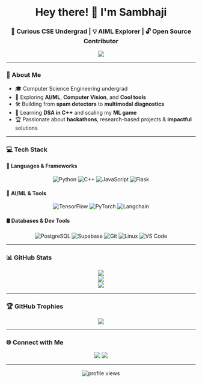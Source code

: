 <h1 align="center">Hey there! 👋 I'm Sambhaji</h1>
<h3 align="center">🚀 Curious CSE Undergrad | 💡 AIML Explorer | 🔓 Open Source Contributor</h3>

<p align="center">
  <img src="https://readme-typing-svg.herokuapp.com?font=Fira+Code&size=21&duration=3000&pause=1000&center=true&vCenter=true&width=440&lines=Always+learning+%26+building.;❤️Hackathons;AIML+%7C+CV+%7C+Backend+Ninja."/>
</p>

---

### 🧠 About Me

- 🎓 Computer Science Engineering undergrad
- 🤖 Exploring **AI/ML**, **Computer Vision**, and **Cool tools**
- 🛠️ Building from **spam detectors** to **multimodal diagnostics**
- 🌱 Learning **DSA in C++** and scaling my **ML game**
- 🏆 Passionate about **hackathons**, research-based projects & **impactful** solutions

---

### 💻 Tech Stack

#### 🚀 Languages & Frameworks
<div align="center">

![Python](https://img.shields.io/badge/Python-3776AB?style=for-the-badge&logo=python&logoColor=white)
![C++](https://img.shields.io/badge/C++-00599C?style=for-the-badge&logo=cplusplus&logoColor=white)
![JavaScript](https://img.shields.io/badge/JavaScript-F7DF1E?style=for-the-badge&logo=javascript&logoColor=black)
![Flask](https://img.shields.io/badge/Flask-000000?style=for-the-badge&logo=flask&logoColor=white)

</div>

#### 🧠 AI/ML & Tools
<div align="center">

![TensorFlow](https://img.shields.io/badge/TensorFlow-FF6F00?style=for-the-badge&logo=tensorflow&logoColor=white)
![PyTorch](https://img.shields.io/badge/PyTorch-EE4C2C?style=for-the-badge&logo=pytorch&logoColor=white)
![Langchain](https://img.shields.io/badge/Langchain-000000?style=for-the-badge)

</div>

#### 🛢️ Databases & Dev Tools
<div align="center">

![PostgreSQL](https://img.shields.io/badge/PostgreSQL-336791?style=for-the-badge&logo=postgresql&logoColor=white)
![Supabase](https://img.shields.io/badge/Supabase-3ECF8E?style=for-the-badge&logo=supabase&logoColor=white)
![Git](https://img.shields.io/badge/Git-F05032?style=for-the-badge&logo=git&logoColor=white)
![Linux](https://img.shields.io/badge/Linux-FCC624?style=for-the-badge&logo=linux&logoColor=black)
![VS Code](https://img.shields.io/badge/VS%20Code-007ACC?style=for-the-badge&logo=visual-studio-code&logoColor=white)

</div>

---

### 📊 GitHub Stats

<div align="center">

<a href="https://github.com/Sambhaji-Patil">
  <img src="https://streak-stats.demolab.com?user=Sambhaji-Patil&theme=tokyonight&hide_border=true&date_format=M%20j%5B%2C%20Y%5D"/>
</a>
<br/>
<a href="https://github.com/Sambhaji-Patil">
  <img src="https://github-readme-stats.vercel.app/api?username=Sambhaji-Patil&show_icons=true&theme=radical&hide_border=true"/>
</a>
<br/>
<a href="https://github.com/Sambhaji-Patil">
  <img src="https://github-readme-stats.vercel.app/api/top-langs/?username=Sambhaji-Patil&layout=compact&theme=radical&hide_border=true"/>
</a>

</div>

---

### 🏆 GitHub Trophies

<p align="center">
  <img src="https://github-profile-trophy.vercel.app/?username=Sambhaji-Patil&theme=radical&no-frame=true&row=1&margin-w=10&margin-h=10" />
</p>

---

### 🌐 Connect with Me

<p align="center">
  <a href="mailto:sampat20th@gmail.com"><img src="https://img.shields.io/badge/Gmail-D14836?style=for-the-badge&logo=gmail&logoColor=white"></a>
  <a href="https://www.linkedin.com/in/sambhaji-patil05/"><img src="https://img.shields.io/badge/LinkedIn-0077B5?style=for-the-badge&logo=linkedin&logoColor=white"></a>
</p>

---

<p align="center">
  <img src="https://komarev.com/ghpvc/?username=Sambhaji-Patil&label=Profile%20views&color=0e75b6&style=flat" alt="profile views"/>
</p>
